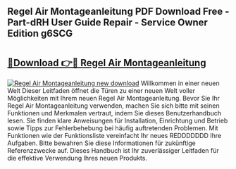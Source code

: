 ## Regel Air Montageanleitung PDF Download Free - Part-dRH User Guide Repair - Service Owner Edition g6SCG

# <h2><a href="http://df6yij.blite.top/?on=Regel+Air+Montageanleitung">🔗Download 👉🔴 Regel Air Montageanleitung</a></h2>

[![Regel Air Montageanleitung new download](https://i.imgur.com/lujVjoI.png)](http://df6yij.blite.top/?on=Regel+Air+Montageanleitung)
Willkommen in einer neuen Welt Dieser Leitfaden öffnet die Türen zu einer neuen Welt voller Möglichkeiten mit Ihrem neuen Regel Air Montageanleitung. Bevor Sie Ihr Regel Air Montageanleitung verwenden, machen Sie sich bitte mit seinen Funktionen und Merkmalen vertraut, indem Sie dieses Benutzerhandbuch lesen. Sie finden klare Anweisungen für Installation, Einrichtung und Betrieb sowie Tipps zur Fehlerbehebung bei häufig auftretenden Problemen. Mit Funktionen wie der Funktionsliste vereinfacht Ihr neues REDDDDDDD Ihre Aufgaben. Bitte bewahren Sie diese Informationen für zukünftige Referenzzwecke auf. Dieses Handbuch ist Ihr zuverlässiger Leitfaden für die effektive Verwendung Ihres neuen Produkts.
